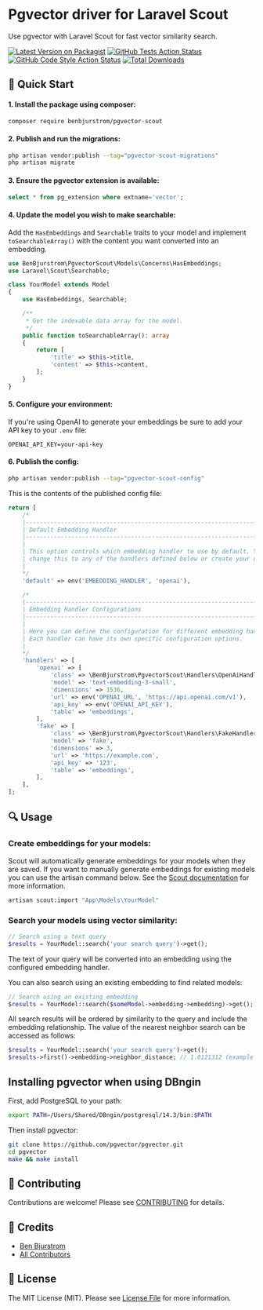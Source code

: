 # Pgvector driver for Laravel Scout

Use pgvector with Laravel Scout for fast vector similarity search.

[![Latest Version on Packagist](https://img.shields.io/packagist/v/benbjurstrom/pgvector-scout.svg?style=flat-square)](https://packagist.org/packages/benbjurstrom/pgvector-scout)
[![GitHub Tests Action Status](https://img.shields.io/github/actions/workflow/status/benbjurstrom/pgvector-scout/run-tests.yml?branch=main&label=tests&style=flat-square)](https://github.com/benbjurstrom/pgvector-scout/actions?query=workflow%3Arun-tests+branch%3Amain)
[![GitHub Code Style Action Status](https://img.shields.io/github/actions/workflow/status/benbjurstrom/pgvector-scout/fix-php-code-style-issues.yml?branch=main&label=code%20style&style=flat-square)](https://github.com/benbjurstrom/pgvector-scout/actions?query=workflow%3A"Fix+PHP+code+style+issues"+branch%3Amain)
[![Total Downloads](https://img.shields.io/packagist/dt/benbjurstrom/pgvector-scout.svg?style=flat-square)](https://packagist.org/packages/benbjurstrom/pgvector-scout)

## 🚀 Quick Start

#### 1. Install the package using composer:
```bash
composer require benbjurstrom/pgvector-scout
```

#### 2. Publish and run the migrations:
```bash
php artisan vendor:publish --tag="pgvector-scout-migrations"
php artisan migrate
```

#### 3. Ensure the pgvector extension is available:
```sql
select * from pg_extension where extname='vector';
```

#### 4. Update the model you wish to make searchable:
Add the `HasEmbeddings` and `Searchable` traits to your model and implement `toSearchableArray()` with the content you want converted into an embedding.

```php
use BenBjurstrom\PgvectorScout\Models\Concerns\HasEmbeddings;
use Laravel\Scout\Searchable;

class YourModel extends Model
{
    use HasEmbeddings, Searchable;

    /**
     * Get the indexable data array for the model.
     */
    public function toSearchableArray(): array
    {
        return [
            'title' => $this->title,
            'content' => $this->content,
        ];
    }
}
```

#### 5. Configure your environment:
If you're using OpenAI to generate your embeddings be sure to add your API key to your `.env` file:
```env
OPENAI_API_KEY=your-api-key
```

#### 6. Publish the config:
```bash
php artisan vendor:publish --tag="pgvector-scout-config"
```

This is the contents of the published config file:

```php
return [
    /*
    |--------------------------------------------------------------------------
    | Default Embedding Handler
    |--------------------------------------------------------------------------
    |
    | This option controls which embedding handler to use by default. You can
    | change this to any of the handlers defined below or create your own.
    |
    */
    'default' => env('EMBEDDING_HANDLER', 'openai'),

    /*
    |--------------------------------------------------------------------------
    | Embedding Handler Configurations
    |--------------------------------------------------------------------------
    |
    | Here you can define the configuration for different embedding handlers.
    | Each handler can have its own specific configuration options.
    |
    */
    'handlers' => [
        'openai' => [
            'class' => \BenBjurstrom\PgvectorScout\Handlers\OpenAiHandler::class,
            'model' => 'text-embedding-3-small',
            'dimensions' => 1536,
            'url' => env('OPENAI_URL', 'https://api.openai.com/v1'),
            'api_key' => env('OPENAI_API_KEY'),
            'table' => 'embeddings',
        ],
        'fake' => [
            'class' => \BenBjurstrom\PgvectorScout\Handlers\FakeHandler::class,
            'model' => 'fake',
            'dimensions' => 3,
            'url' => 'https://example.com',
            'api_key' => '123',
            'table' => 'embeddings',
        ],
    ],
];
```

## 🔍 Usage

### Create embeddings for your models:
Scout will automatically generate embeddings for your models when they are saved. If you want to manually generate embeddings for existing models you can use the artisan command below. See the [Scout documentation](https://laravel.com/docs/8.x/scout) for more information.

```bash
artisan scout:import "App\Models\YourModel"
```

### Search your models using vector similarity:
```php
// Search using a text query
$results = YourModel::search('your search query')->get();
```

The text of your query will be converted into an embedding using the configured embedding handler.


You can also search using an existing embedding to find related models:
```php
// Search using an existing embedding
$results = YourModel::search($someModel->embedding->embedding)->get();
```

All search results will be ordered by similarity to the query and include the embedding relationship. The value of the nearest neighbor search can be accessed as follows:
```php
$results = YourModel::search('your search query')->get();
$results->first()->embedding->neighbor_distance; // 1.0121312 (example value)
```

## Installing pgvector when using DBngin
First, add PostgreSQL to your path:
```bash
export PATH=/Users/Shared/DBngin/postgresql/14.3/bin:$PATH
```

Then install pgvector:
```bash
git clone https://github.com/pgvector/pgvector.git
cd pgvector
make && make install
```

## 🤝 Contributing

Contributions are welcome! Please see [CONTRIBUTING](CONTRIBUTING.md) for details.

## 👏 Credits

- [Ben Bjurstrom](https://github.com/benbjurstrom)
- [All Contributors](../../contributors)

## 📝 License

The MIT License (MIT). Please see [License File](LICENSE.md) for more information.
